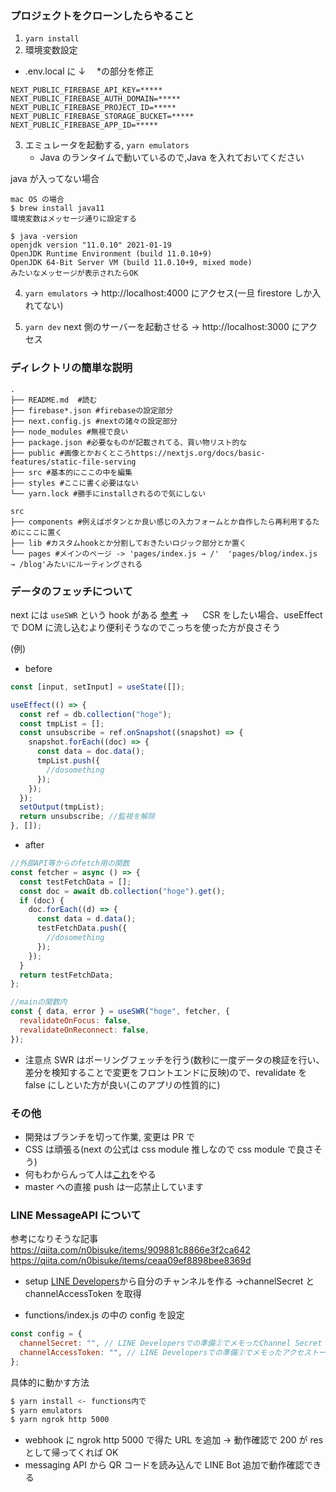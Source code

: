 ### プロジェクトをクローンしたらやること

1. `yarn install`
2. 環境変数設定

- .env.local に ↓ 　\*の部分を修正

```
NEXT_PUBLIC_FIREBASE_API_KEY=*****
NEXT_PUBLIC_FIREBASE_AUTH_DOMAIN=*****
NEXT_PUBLIC_FIREBASE_PROJECT_ID=*****
NEXT_PUBLIC_FIREBASE_STORAGE_BUCKET=*****
NEXT_PUBLIC_FIREBASE_APP_ID=*****
```

3. エミュレータを起動する, `yarn emulators`
   - Java のランタイムで動いているので,Java を入れておいてください

java が入ってない場合

```
mac OS の場合
$ brew install java11
環境変数はメッセージ通りに設定する

$ java -version
openjdk version "11.0.10" 2021-01-19
OpenJDK Runtime Environment (build 11.0.10+9)
OpenJDK 64-Bit Server VM (build 11.0.10+9, mixed mode)
みたいなメッセージが表示されたらOK
```

4. `yarn emulators` → http://localhost:4000 にアクセス(一旦 firestore しか入れてない)

5. `yarn dev` next 側のサーバーを起動させる -> http://localhost:3000 にアクセス

### ディレクトリの簡単な説明

```
.
├── README.md  #読む
├── firebase*.json #firebaseの設定部分
├── next.config.js #nextの諸々の設定部分
├── node_modules #無視で良い
├── package.json #必要なものが記載されてる、買い物リスト的な
├── public #画像とかおくところhttps://nextjs.org/docs/basic-features/static-file-serving
├── src #基本的にここの中を編集
├── styles #ここに書く必要はない
└── yarn.lock #勝手にinstallされるので気にしない

src
├── components #例えばボタンとか良い感じの入力フォームとか自作したら再利用するためにここに置く
├── lib #カスタムhookとか分割しておきたいロジック部分とか置く
└── pages #メインのページ -> 'pages/index.js → /'  'pages/blog/index.js → /blog'みたいにルーティングされる
```

### データのフェッチについて

next には `useSWR` という hook がある [参考](https://swr.vercel.app/ja)
→ 　 CSR をしたい場合、useEffect で DOM に流し込むより便利そうなのでこっちを使った方が良さそう

(例)

- before

```js
const [input, setInput] = useState([]);

useEffect(() => {
  const ref = db.collection("hoge");
  const tmpList = [];
  const unsubscribe = ref.onSnapshot((snapshot) => {
    snapshot.forEach((doc) => {
      const data = doc.data();
      tmpList.push({
        //dosomething
      });
    });
  });
  setOutput(tmpList);
  return unsubscribe; //監視を解除
}, []);
```

- after

```js
//外部API等からのfetch用の関数
const fetcher = async () => {
  const testFetchData = [];
  const doc = await db.collection("hoge").get();
  if (doc) {
    doc.forEach((d) => {
      const data = d.data();
      testFetchData.push({
        //dosomething
      });
    });
  }
  return testFetchData;
};

//mainの関数内
const { data, error } = useSWR("hoge", fetcher, {
  revalidateOnFocus: false,
  revalidateOnReconnect: false,
});
```

- 注意点
  SWR はポーリングフェッチを行う(数秒に一度データの検証を行い、差分を検知することで変更をフロントエンドに反映)ので、revalidate を false にしといた方が良い(このアプリの性質的に)

### その他

- 開発はブランチを切って作業, 変更は PR で
- CSS は頑張る(next の公式は css module 推しなので css module で良さそう)
- 何もわからんって人は[これ](https://nextjs.org/learn/basics/create-nextjs-app?utm_source=next-site&utm_medium=homepage-cta&utm_campaign=next-website)をやる
- master への直接 push は一応禁止しています

### LINE MessageAPI について

参考になりそうな記事
https://qiita.com/n0bisuke/items/909881c8866e3f2ca642
https://qiita.com/n0bisuke/items/ceaa09ef8898bee8369d

- setup
  [LINE Developers](https://developers.line.biz/ja/services/messaging-api/)から自分のチャンネルを作る
  →channelSecret と channelAccessToken を取得

- functions/index.js の中の config を設定

```js
const config = {
  channelSecret: "", // LINE Developersでの準備②でメモったChannel Secret
  channelAccessToken: "", // LINE Developersでの準備②でメモったアクセストークン
};
```

具体的に動かす方法

```sh
$ yarn install <- functions内で
$ yarn emulators
$ yarn ngrok http 5000
```

- webhook に ngrok http 5000 で得た URL を追加 → 動作確認で 200 が res として帰ってくれば OK
- messaging API から QR コードを読み込んで LINE Bot 追加で動作確認できる
